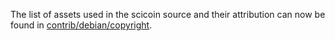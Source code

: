 The list of assets used in the scicoin source and their attribution can now be found in [contrib/debian/copyright](../contrib/debian/copyright).
